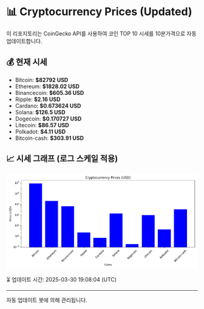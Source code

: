 
# 📊 Cryptocurrency Prices (Updated)

이 리포지토리는 CoinGecko API를 사용하여 코인 TOP 10 시세를 10분가격으로 자동 업데이트합니다.

## 💰 현재 시세
- Bitcoin: **$82792 USD**
- Ethereum: **$1828.02 USD**
- Binancecoin: **$605.36 USD**
- Ripple: **$2.16 USD**
- Cardano: **$0.673624 USD**
- Solana: **$126.5 USD**
- Dogecoin: **$0.170727 USD**
- Litecoin: **$86.57 USD**
- Polkadot: **$4.11 USD**
- Bitcoin-cash: **$303.91 USD**

## 📈 시세 그래프 (로그 스케일 적용)
![Crypto Prices](crypto_prices.png)

⏳ 업데이트 시간: 2025-03-30 19:08:04 (UTC)

---
자동 업데이트 봇에 의해 관리됩니다.
